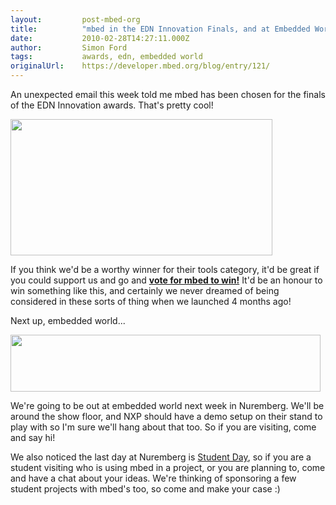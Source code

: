 ```yaml
---
layout:         post-mbed-org
title:          "mbed in the EDN Innovation Finals, and at Embedded World!"
date:           2010-02-28T14:27:11.000Z
author:         Simon Ford
tags:           awards, edn, embedded world
originalUrl:    https://developer.mbed.org/blog/entry/121/
---
```


<p>An unexpected email this week told me mbed has been chosen for the finals
  of the EDN Innovation awards. That&apos;s pretty cool!</p>
<p><a href="http://www.edn.com/info/CA6718356.html?industryid=49169"><img alt="" height="218" src="http://mbed.org/media/uploads/simon/innovation_finalist.jpg" width="419"></a>
</p>
<p>If you think we&apos;d be a worthy winner for their tools category, it&apos;d
  be great if you could support us and go and <a href="http://www.edn.com/info/CA6718356.html?industryid=49169"><strong>vote for mbed to win!</strong></a> It&apos;d
  be an honour to win something like this, and certainly we never dreamed
  of being considered in these sorts of thing when we launched 4 months ago!</p>
<p>Next up, embedded world...</p>
<p><a href="http://www.embedded-world.de/en/default.ashx"><img alt="" height="91" src="http://mbed.org/media/uploads/simon/ew2010.jpg" width="496"></a>
</p>
<p>We&apos;re going to be out at embedded world next week in Nuremberg. We&apos;ll
  be around the show floor, and NXP should have a demo setup on their stand
  to play with so I&apos;m sure we&apos;ll hang about that too. So if you
  are visiting, come and say hi!</p>
<p>We also noticed the last day at Nuremberg is <a href="http://www.embedded-world.de/en/student_day/">Student Day</a>,
  so if you are a student visiting who is using mbed in a project, or you
  are planning to, come and have a chat about your ideas. We&apos;re thinking
  of sponsoring a few student projects with mbed&apos;s too, so come and
  make your case :)</p>
